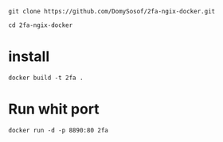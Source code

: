 
```
git clone https://github.com/DomySosof/2fa-ngix-docker.git
```

```
cd 2fa-ngix-docker
```

# install

```
docker build -t 2fa .
```

# Run whit port 

```
docker run -d -p 8890:80 2fa
```
